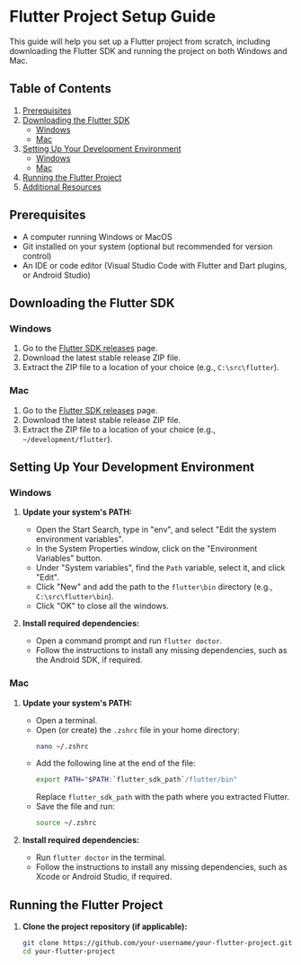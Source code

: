 # Flutter Project Setup Guide

This guide will help you set up a Flutter project from scratch, including downloading the Flutter SDK and running the project on both Windows and Mac.

## Table of Contents

1. [Prerequisites](#prerequisites)
2. [Downloading the Flutter SDK](#downloading-the-flutter-sdk)
   - [Windows](#windows)
   - [Mac](#mac)
3. [Setting Up Your Development Environment](#setting-up-your-development-environment)
   - [Windows](#windows-1)
   - [Mac](#mac-1)
4. [Running the Flutter Project](#running-the-flutter-project)
5. [Additional Resources](#additional-resources)

## Prerequisites

- A computer running Windows or MacOS
- Git installed on your system (optional but recommended for version control)
- An IDE or code editor (Visual Studio Code with Flutter and Dart plugins, or Android Studio)

## Downloading the Flutter SDK

### Windows

1. Go to the [Flutter SDK releases](https://docs.flutter.dev/get-started/install/windows#download-the-flutter-sdk) page.
2. Download the latest stable release ZIP file.
3. Extract the ZIP file to a location of your choice (e.g., `C:\src\flutter`).

### Mac

1. Go to the [Flutter SDK releases](https://docs.flutter.dev/get-started/install/macos#download-the-flutter-sdk) page.
2. Download the latest stable release ZIP file.
3. Extract the ZIP file to a location of your choice (e.g., `~/development/flutter`).

## Setting Up Your Development Environment

### Windows

1. **Update your system's PATH:**
   - Open the Start Search, type in "env", and select "Edit the system environment variables".
   - In the System Properties window, click on the "Environment Variables" button.
   - Under "System variables", find the `Path` variable, select it, and click "Edit".
   - Click "New" and add the path to the `flutter\bin` directory (e.g., `C:\src\flutter\bin`).
   - Click "OK" to close all the windows.

2. **Install required dependencies:**
   - Open a command prompt and run `flutter doctor`.
   - Follow the instructions to install any missing dependencies, such as the Android SDK, if required.

### Mac

1. **Update your system's PATH:**
   - Open a terminal.
   - Open (or create) the `.zshrc` file in your home directory:
     ```bash
     nano ~/.zshrc
     ```
   - Add the following line at the end of the file:
     ```bash
     export PATH="$PATH:`flutter_sdk_path`/flutter/bin"
     ```
     Replace `flutter_sdk_path` with the path where you extracted Flutter.
   - Save the file and run:
     ```bash
     source ~/.zshrc
     ```

2. **Install required dependencies:**
   - Run `flutter doctor` in the terminal.
   - Follow the instructions to install any missing dependencies, such as Xcode or Android Studio, if required.

## Running the Flutter Project

1. **Clone the project repository (if applicable):**
   ```bash
   git clone https://github.com/your-username/your-flutter-project.git
   cd your-flutter-project
